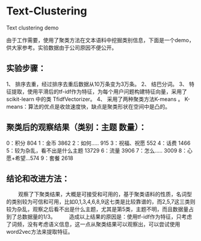 # Text-Clustering
Text clustering demo

由于工作需要，使用了聚类方法在文本语料中挖掘类别信息，下面是一个demo，供大家参考。实验数据由于公司原因不便公开。

## 实验步骤：
1、	排序去重，经过排序去重后数据从10万条变为3万条。
2、	结巴分词。
3、	特征提取，使用平滑后的tf-idf作为特征，为每个用户问题构建特征向量，采用了scikit-learn 中的类 TfidfVectorizer。
4、	采用了两种聚类方法K-means 。
K-means：算法的优点是收敛速度快，缺点是聚类形状在空间中是凸的。 

## 聚类后的观察结果（类别：主题 数量）：
0：积分 804
1：金币 3862
2：如何….. 915
3：祝福、祝愿 552
4：话费 1466
5：较为杂乱，看不出是什么主题 13729
6：流量 3906
7：怎么….. 3009
8：心愿+希望…574
9：套餐 2618

## 结论和改进方法：
&nbsp;&nbsp;&nbsp;&nbsp;&nbsp;&nbsp;&nbsp;&nbsp;观察了下聚类结果，大概是可接受和可用的，基于聚类语料的性质，名词型的类别较为可信和可用，比如0,1,3,4,6,8,9这七类是比较靠谱的，而2,5,7这三类则较为杂乱，观察之后看不出是什么主题，尤其是第5类，主题不明，而且数据量占到了总数据量的1/3。
&nbsp;&nbsp;&nbsp;&nbsp;&nbsp;&nbsp;&nbsp;&nbsp;造成以上结果的原因是：使用tf-idf作为特征，只考虑了词频，没有考虑语义信息，这一点从聚类结果可以观察出，可以尝试使用word2vec方法来提取特征。
